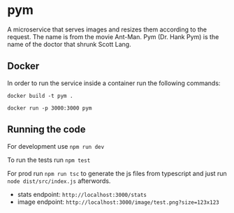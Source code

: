 # pym
A microservice that serves images and resizes them according to the request. The name is from the movie Ant-Man. Pym (Dr. Hank Pym) is the name of the doctor that shrunk Scott Lang.

## Docker
In order to run the service inside a container run the following commands:

`docker build -t pym .`

`docker run -p 3000:3000 pym`

## Running the code
For development use `npm run dev`

To run the tests run `npm test`

For prod run `npm run tsc` to generate the js files from typescript and just run `node dist/src/index.js` afterwords.

- stats endpoint: `http://localhost:3000/stats`
- image endpoint: `http://localhost:3000/image/test.png?size=123x123`
